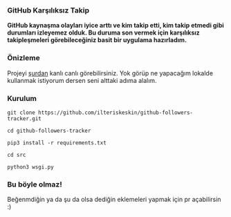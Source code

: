 ### GitHub Karşılıksız Takip

**GitHub kaynaşma olayları iyice arttı ve kim takip etti, kim takip etmedi gibi 
durumları izleyemez olduk. Bu duruma son vermek için karşılıksız takipleşmeleri 
görebileceğiniz basit bir uygulama hazırladım.**

### Önizleme

Projeyi [şurdan](https://github.ilteris.ninja/) kanlı canlı görebilirsiniz. Yok 
görüp ne yapacağım lokalde kullanmak istiyorum dersen seni alttaki adıma alalım.

### Kurulum

```Shell
git clone https://github.com/ilteriskeskin/github-followers-tracker.git

cd github-followers-tracker

pip3 install -r requirements.txt

cd src

python3 wsgi.py
```

### Bu böyle olmaz!

Beğenmdiğin ya da şu da olsa dediğin eklemeleri yapmak için pr açabilirsin :)